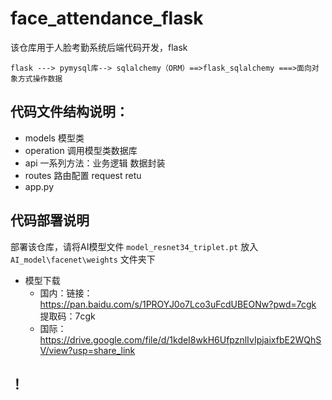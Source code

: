 # face_attendance_flask
该仓库用于人脸考勤系统后端代码开发，flask
```                                                            mysql=====>sql
flask ---> pymysql库--> sqlalchemy（ORM）==>flask_sqlalchemy ===>面向对象方式操作数据
```
## 代码文件结构说明：
- models     模型类
- operation  调用模型类数据库
- api        一系列方法：业务逻辑    数据封装
- routes     路由配置   request  retu
- app.py
## 代码部署说明
部署该仓库，请将AI模型文件 `model_resnet34_triplet.pt` 放入 `AI_model\facenet\weights` 文件夹下
- 模型下载
  - 国内：链接：https://pan.baidu.com/s/1PROYJ0o7Lco3uFcdUBEONw?pwd=7cgk 提取码：7cgk 
  - 国际：https://drive.google.com/file/d/1kdeI8wkH6UfpznlIvIpjaixfbE2WQhSV/view?usp=share_link
## ！